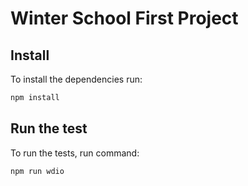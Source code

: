 # Winter School First Project

## Install

To install the dependencies run:
```js
npm install
```

## Run the test

To run the tests, run command:
```
npm run wdio
```